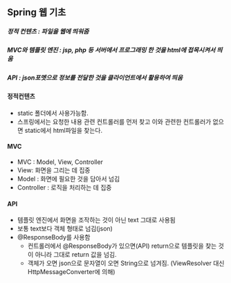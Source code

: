 ## Spring 웹 기초

##### 정적 컨텐츠 : 파일을 웹에 띄워줌
##### MVC와 템플릿 엔진 : jsp, php 등 서버에서 프로그래밍 한 것을 html에 접목시켜서 띄움
##### API : json포멧으로 정보를 전달한 것을 클라이언트에서 활용하여 띄움

#### 정적컨텐츠

* static 폴더에서 사용가능함.
* 스프링에서는 요청한 내용 관련 컨트롤러를 먼저 찾고 이와 관련한 컨트롤러가 없으면 static에서 html파일을 찾는다.

#### MVC
* MVC : Model, View, Controller
* View: 화면을 그리는 데 집중
* Model : 화면에 필요한 것을 담아서 넘김
* Controller : 로직을 처리하는 데 집중

#### API

* 템플릿 엔진에서 화면을 조작하는 것이 아닌 text 그대로 사용됨
* 보통 text보다 객체 형태로 넘김(json)
* @ResponseBody를 사용함
  -  컨트롤러에서  @ResponseBody가 있으면(API) return으로 템플릿을 찾는 것이 아니라 그대로 return 값을 넘김. 
  - 객체가 오면 json으로 문자열이 오면 String으로 넘겨짐. (ViewResolver 대신 HttpMessageConverter에 의해) 
